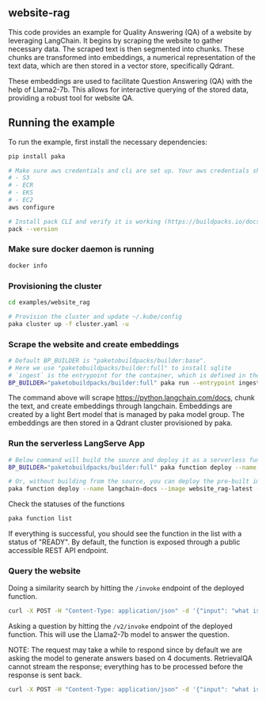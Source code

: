 ## website-rag
This code provides an example for Quality Answering (QA) of a website by leveraging LangChain. It begins by scraping the website to gather necessary data. The scraped text is then segmented into chunks. These chunks are transformed into embeddings, a numerical representation of the text data, which are then stored in a vector store, specifically Qdrant.

These embeddings are used to facilitate Question Answering (QA) with the help of Llama2-7b. This allows for interactive querying of the stored data, providing a robust tool for website QA.

## Running the example

To run the example, first install the necessary dependencies:
```bash
pip install paka

# Make sure aws credentials and cli are set up. Your aws credentials should have access to the following services:
# - S3
# - ECR
# - EKS
# - EC2
aws configure

# Install pack CLI and verify it is working (https://buildpacks.io/docs/for-platform-operators/how-to/integrate-ci/pack/)
pack --version
```

### Make sure docker daemon is running
```bash
docker info
```

### Provisioning the cluster

```bash
cd examples/website_rag

# Provision the cluster and update ~/.kube/config
paka cluster up -f cluster.yaml -u
```

### Scrape the website and create embeddings


```bash
# Default BP_BUILDER is "paketobuildpacks/builder:base".
# Here we use "paketobuildpacks/builder:full" to install sqlite
# `ingest` is the entrypoint for the container, which is defined in the Procfile.
BP_BUILDER="paketobuildpacks/builder:full" paka run --entrypoint ingest --source .
```

The command above will scrape https://python.langchain.com/docs, chunk the text, and create embeddings through langchain. Embeddings are created by a light Bert model that is managed by paka model group. The embeddings are then stored in a Qdrant cluster provisioned by paka.

### Run the serverless LangServe App

```bash
# Below command will build the source and deploy it as a serverless function.
BP_BUILDER="paketobuildpacks/builder:full" paka function deploy --name langchain-docs --source . --entrypoint serve

# Or, without building from the source, you can deploy the pre-built image
paka function deploy --name langchain-docs --image website_rag-latest --entrypoint serve
```

Check the statuses of the functions
```bash
paka function list
```

If everything is successful, you should see the function in the list with a status of "READY". By default, the function is exposed through a public accessible REST API endpoint.

### Query the website

Doing a similarity search by hitting the `/invoke` endpoint of the deployed function.

```bash
curl -X POST -H "Content-Type: application/json" -d '{"input": "what is langchain"}' http://langchain-docs.default.xxxx.sslip.io/invoke
```

Asking a question by hitting the `/v2/invoke` endpoint of the deployed function. This will use the Llama2-7b model to answer the question.

NOTE: The request may take a while to respond since by default we are asking the model to generate answers based on 4 documents. RetrievalQA cannot stream the response; everything has to be processed before the response is sent back.

```bash
curl -X POST -H "Content-Type: application/json" -d '{"input": "what is langchain"}' http://langchain-docs.default.xxxx.sslip.io/v2/invoke
```
